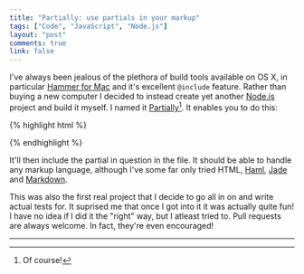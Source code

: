 ```yaml
---
title: "Partially: use partials in your markup"
tags: ["Code", "JavaScript", "Node.js"]
layout: "post"
comments: true
link: false
---
```


I've always been jealous of the plethora of build tools available on OS X, in particular [Hammer for Mac](http://hammerformac.com/) and it's excellent `@include` feature. Rather than buying a new computer I decided to instead create yet another [Node.js](http://nodejs.org/) project and build it myself. I named it [Partially](https://github.com/gummesson/partially)[^20131019-1]. It enables you to do this:

{% highlight html %}
<!-- @include partial.ext -->
{% endhighlight %}

It'll then include the partial in question in the file. It should be able to handle any markup language, although I've some far only tried HTML, [Haml](http://haml.info/), [Jade](http://jade-lang.com/) and [Markdown](http://daringfireball.net/projects/markdown/).

This was also the first real project that I decide to go all in on and write actual tests for. It suprised me that once I got into it it was actually quite fun! I have no idea if I did it the "right" way, but I atleast tried to. Pull requests are always welcome. In fact, they're even encouraged!

* * *

[^20131019-1]: Of course!
